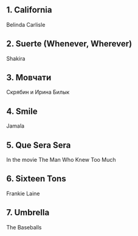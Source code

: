 ## 1. California
Belinda Carlisle

## 2. Suerte (Whenever, Wherever)
Shakira

## 3. Мовчати
Скрябин и Ирина Билык

## 4. Smile
Jamala

## 5. Que Sera Sera 
In the movie The Man Who Knew Too Much

## 6. Sixteen Tons
Frankie Laine

## 7. Umbrella
The Baseballs
